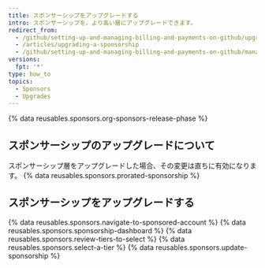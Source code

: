 ```yaml
---
title: スポンサーシップをアップグレードする
intro: スポンサーシップを、より高い層にアップグレードできます。
redirect_from:
  - /github/setting-up-and-managing-billing-and-payments-on-github/upgrading-a-sponsorship
  - /articles/upgrading-a-sponsorship
  - /github/setting-up-and-managing-billing-and-payments-on-github/managing-billing-for-github-sponsors/upgrading-a-sponsorship
versions:
  fpt: '*'
type: how_to
topics:
  - Sponsors
  - Upgrades
---
```


{% data reusables.sponsors.org-sponsors-release-phase %}

## スポンサーシップのアップグレードについて

スポンサーシップ層をアップグレードした場合、その変更は直ちに有効になります。 {% data reusables.sponsors.prorated-sponsorship %}

## スポンサーシップをアップグレードする

{% data reusables.sponsors.navigate-to-sponsored-account %}
{% data reusables.sponsors.sponsorship-dashboard %}
{% data reusables.sponsors.review-tiers-to-select %}
{% data reusables.sponsors.select-a-tier %}
{% data reusables.sponsors.update-sponsorship %}
